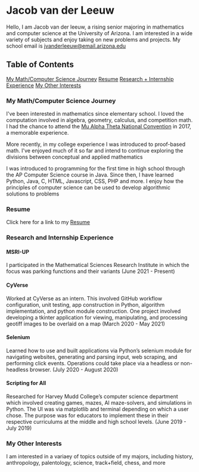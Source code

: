 # Jacob van der Leeuw

Hello, I am Jacob van der leeuw, a rising senior majoring in mathematics and computer science at the University of Arizona. I am interested in a wide variety of subjects and enjoy taking on new problems and projects. My school email is jvanderleeuw@email.arizona.edu

## Table of Contents

[My Math/Computer Science Journey](#Math/CS)
[Resume](#Resume)
[Research + Internship Experience](#Experience)
[My Other Interests](#Interests)

### My Math/Computer Science Journey <a name="Math/CS"/>
I've been interested in mathematics since elementary school. I loved the computation involved in algebra, geometry, calculus, and competition math. I had the chance to attend the [Mu Alpha Theta National Convention](https://mualphatheta.org/national-convention) in 2017, a memorable experience.

More recently, in my college experience I was introduced to proof-based math. I've enjoyed much of it so far and intend to continue exploring the divisions between conceptual and applied mathematics

I was introduced to programming for the first time in high school through the AP Computer Science course in Java. Since then, I have learned Python, Java, C, HTML, Javascript, CSS, PHP and more. I enjoy how the principles of computer science can be used to develop algorithmic solutions to problems


### Resume <a name="Resume"/>
Click here for a link to my <a href="https://github.com/jvanderleeuw/jvanderleeuw.github.io/blob/master/Jacob_Resume.pdf">
Resume
</a>


### Research and Internship Experience <a name="Research"/>

#### MSRI-UP
I participated in the Mathematical Sciences Research Institute in which the focus was parking functions and their variants
(June 2021 - Present)

#### CyVerse
Worked at CyVerse as an intern. This involved GitHub workflow configuration, unit testing, app construction in Python, algorithm implementation, and python module construction. One project involved developing a tkinter application for viewing, manipulating, and processing geotiff images to be overlaid on a map
(March 2020 - May 2021)

#### Selenium
Learned how to use and built applications via Python’s selenium module for navigating websites, generating and parsing input, web scraping, and performing click events. Operations could take place via a headless or non-headless browser. 
(July 2020 - August 2020)

#### Scripting for All
Researched for Harvey Mudd College’s computer science department which involved creating games, mazes, AI maze-solvers, and simulations in Python. The UI was via matplotlib and terminal depending on which a user chose. The purpose was for educators to implement these in their respective curriculums at the middle and high school levels.
(June 2019 - July 2019)

### My Other Interests <a name="Interests"/>
I am interested in a variaey of topics outside of my majors, including history, anthropology, palentology, science, track+field, chess, and more

